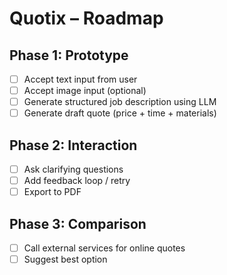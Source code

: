 # Quotix – Roadmap

## Phase 1: Prototype
- [ ] Accept text input from user
- [ ] Accept image input (optional)
- [ ] Generate structured job description using LLM
- [ ] Generate draft quote (price + time + materials)

## Phase 2: Interaction
- [ ] Ask clarifying questions
- [ ] Add feedback loop / retry
- [ ] Export to PDF

## Phase 3: Comparison
- [ ] Call external services for online quotes
- [ ] Suggest best option
